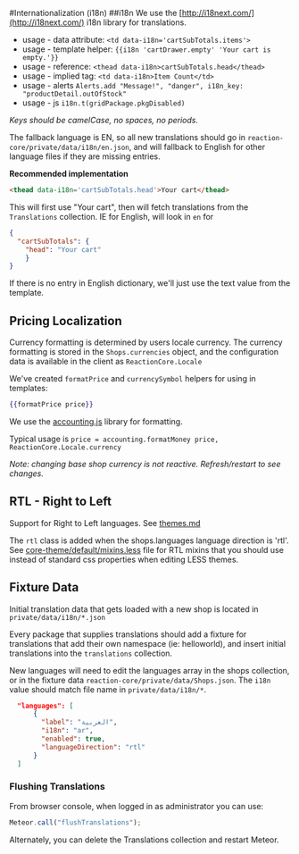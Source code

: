 #Internationalization (i18n)
##i18n
We use the [http://i18next.com/](http://i18next.com/) i18n library for translations.

 - usage - data attribute: `<td data-i18n='cartSubTotals.items'>`
 - usage - template helper: `{{i18n 'cartDrawer.empty' 'Your cart is empty.'}}`
 - usage - reference:  `<thead data-i18n>cartSubTotals.head</thead>`
 - usage - implied tag: `<td data-i18n>Item Count</td>`
 - usage - alerts `Alerts.add "Message!", "danger", i18n_key: "productDetail.outOfStock"`
 - usage - js `i18n.t(gridPackage.pkgDisabled)`

*Keys should be camelCase, no spaces, no periods.*

The fallback language is EN, so all new translations should go in `reaction-core/private/data/i18n/en.json`, and will fallback to English for other language files if they are missing entries.

**Recommended implementation**
```html
<thead data-i18n='cartSubTotals.head'>Your cart</thead>
```

This will first use "Your cart", then will fetch translations from the `Translations` collection. IE for English, will look in `en` for

```json
{
  "cartSubTotals": {
    "head": "Your cart"
    }
}
```

If there is no entry in English dictionary, we'll just use the text value from the template.

## Pricing Localization
Currency formatting is determined by users locale currency.
The currency formatting is stored in the `Shops.currencies` object, and the configuration data is available in the client as `ReactionCore.Locale`

We've created `formatPrice` and `currencySymbol` helpers for using in templates:

```handlebars
{{formatPrice price}}
```

We use the [accounting.js](http://openexchangerates.github.io/accounting.js/) library for formatting.

Typical usage is `price = accounting.formatMoney price, ReactionCore.Locale.currency`

*Note: changing base shop currency is not reactive. Refresh/restart to see changes.*

## RTL - Right to Left
Support for Right to Left languages.  See [themes.md](https://github.com/reactioncommerce/reaction-core/blob/development/docs/themes.md)

The `rtl` class is added when the shops.languages language direction is 'rtl'.
See [core-theme/default/mixins.less](https://github.com/danielgindi/reaction-core-theme/blob/development/default/mixins.less#L200) file for RTL mixins that you should use instead of standard css properties when editing LESS themes.

## Fixture Data
Initial translation data that gets loaded with a new shop is located in `private/data/i18n/*.json`

Every package that supplies translations should add a fixture for translations that add their own namespace (ie: helloworld), and insert initial translations into the `translations` collection.

New languages will need to edit the languages array in the shops collection, or in the fixture data `reaction-core/private/data/Shops.json`.  The `i18n` value should match file name in `private/data/i18n/*`.

```json
  "languages": [
      {
        "label": "العربية",
        "i18n": "ar",
        "enabled": true,
        "languageDirection": "rtl"
      }
  ]
```

### Flushing Translations

From browser console, when logged in as administrator you can use:

```js
Meteor.call("flushTranslations");
```

Alternately, you can delete the Translations collection and restart Meteor.
